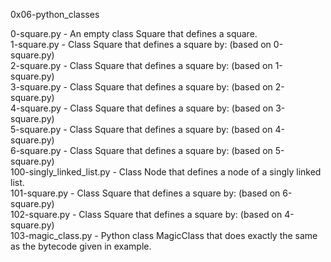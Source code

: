 0x06-python_classes

0-square.py - An empty class Square that defines a square.\
1-square.py - Class Square that defines a square by: (based on 0-square.py)\
2-square.py - Class Square that defines a square by: (based on 1-square.py)\
3-square.py - Class Square that defines a square by: (based on 2-square.py)\
4-square.py - Class Square that defines a square by: (based on 3-square.py)\
5-square.py - Class Square that defines a square by: (based on 4-square.py)\
6-square.py - Class Square that defines a square by: (based on 5-square.py)\
100-singly_linked_list.py - Class Node that defines a node of a singly linked list.\
101-square.py - Class Square that defines a square by: (based on 6-square.py)\
102-square.py - Class Square that defines a square by: (based on 4-square.py)\
103-magic_class.py - Python class MagicClass that does exactly the same as the bytecode given in example.
